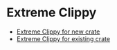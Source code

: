 # Extreme Clippy

* [Extreme Clippy for new crate](https://rust.code-maven.com/extreme-clippy)
* [Extreme Clippy for existing crate](https://rust.code-maven.com/extreme-clippy-for-existing-crate)


